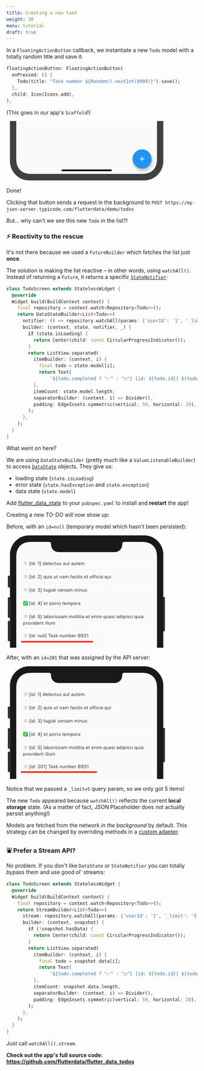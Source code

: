 ```yaml
---
title: Creating a new task
weight: 30
menu: tutorial
draft: true
---
```


In a `FloatingActionButton` callback, we instantiate a new `Todo` model with a totally random title and save it:

```dart {hl_lines=[3]}
floatingActionButton: FloatingActionButton(
  onPressed: () {
    Todo(title: "Task number ${Random().nextInt(9999)}").save();
  },
  child: Icon(Icons.add),
),
```

(This goes in our app's `Scaffold`!)

![](01c.png)

Done!

Clicking that button sends a request in the background to `POST https://my-json-server.typicode.com/flutterdata/demo/todos`

But... why can't we see this new `Todo` in the list?!

### ⚡️ Reactivity to the rescue

It's not there because we used a `FutureBuilder` which fetches the list just **once**.

The solution is making the list reactive – in other words, using `watchAll()`. Instead of returning a `Future`, it returns a specific [`StateNotifier`](https://pub.dev/packages/state_notifier):

```dart {hl_lines=[5 6 7 8 13 17]}
class TodoScreen extends StatelessWidget {
  @override
  Widget build(BuildContext context) {
    final repository = context.watch<Repository<Todo>>();
    return DataStateBuilder<List<Todo>>(
      notifier: () => repository.watchAll(params: {'userId': '1', '_limit': '5'}),
      builder: (context, state, notifier, _) {
        if (state.isLoading) {
          return Center(child: const CircularProgressIndicator());
        }
        return ListView.separated(
          itemBuilder: (context, i) {
            final todo = state.model[i];
            return Text(
                '${todo.completed ? "✅" : "◻️"} [id: ${todo.id}] ${todo.title}');
          },
          itemCount: state.model.length,
          separatorBuilder: (context, i) => Divider(),
          padding: EdgeInsets.symmetric(vertical: 50, horizontal: 20),
        );
      },
    );
  }
}
```

What went on here?

We are using `DataStateBuilder` (pretty much like a `ValueListenableBuilder`) to access [`DataState`](https://pub.dev/packages/data_state) objects. They give us:

- loading state (`state.isLoading`)
- error state (`state.hasException` and `state.exception`)
- data state (`state.model`)

Add [flutter_data_state](https://pub.dev/packages/flutter_data_state) to your `pubspec.yaml` to install and **restart** the app!

Creating a new TO-DO _will_ now show up:

Before, with an `id=null` (temporary model which hasn't been persisted):

![](02a.png)

After, with an `id=201` that was assigned by the API server:

![](02b.png)

Notice that we passed a `_limit=5` query param, so we only got 5 items!

The new `Todo` appeared because `watchAll()` reflects the current **local storage** state. (As a matter of fact, JSON Placeholder does not actually persist anything!)

Models are fetched from the network _in the background_ by default. This strategy can be changed by overriding methods in a [custom adapter](/repository/adapters).

### ⛲️ Prefer a Stream API?

No problem. If you don't like `DataState` or `StateNotifier` you can totally bypass them and use good ol' streams:

```dart {hl_lines=[5 6 7 8 13 17]}
class TodoScreen extends StatelessWidget {
  @override
  Widget build(BuildContext context) {
    final repository = context.watch<Repository<Todo>>();
    return StreamBuilder<List<Todo>>(
      stream: repository.watchAll(params: {'userId': '1', '_limit': '5'}).stream,
      builder: (context, snapshot) {
        if (!snapshot.hasData) {
          return Center(child: const CircularProgressIndicator());
        }
        return ListView.separated(
          itemBuilder: (context, i) {
            final todo = snapshot.data[i];
            return Text(
                '${todo.completed ? "✅" : "◻️"} [id: ${todo.id}] ${todo.title}');
          },
          itemCount: snapshot.data.length,
          separatorBuilder: (context, i) => Divider(),
          padding: EdgeInsets.symmetric(vertical: 50, horizontal: 20),
        );
      },
    );
  }
}
```

Just call `watchAll().stream`.

**Check out the app's full source code: https://github.com/flutterdata/flutter_data_todos**
